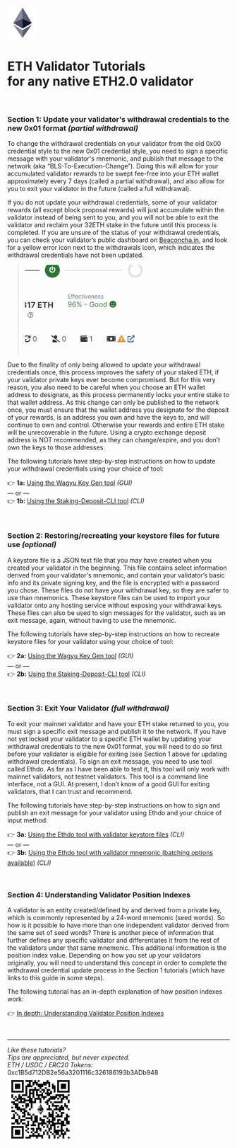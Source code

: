 ![eth logo](Tutorials/images/eth_logo.jpg)
# ETH Validator Tutorials <br> for any native ETH2.0 validator

<br>

### **Section 1: Update your validator's withdrawal credentials to the new 0x01 format *(partial withdrawal)***

To change the withdrawal credentials on your validator from the old 0x00 credential style to the new 0x01 credential style, you need to sign a specific message with your validator's mnemonic, and publish that message to the network (aka “BLS-To-Execution-Change”). Doing this will allow for your accumulated validator rewards to be swept fee-free into your ETH wallet approximately every 7 days (called a partial withdrawal), and also allow for you to exit your validator in the future (called a full withdrawal).

If you do not update your withdrawal credentials, some of your validator rewards (all except block proposal rewards) will just accumulate within the validator instead of being sent to you, and you will not be able to exit the validator and reclaim your 32ETH stake in the future until this process is completed. If you are unsure of the status of your withdrawal credentials, you can check your validator’s public dashboard on [Beaconcha.in](https://beaconcha.in/), and look for a yellow error icon next to the withdrawals icon, which indicates the withdrawal credentials have not been updated.

> ![example image](Tutorials/images/BC006.jpg)

Due to the finality of only being allowed to update your withdrawal credentials once, this process improves the safety of your staked ETH, if your validator private keys ever become compromised. But for this very reason, you also need to be careful when you choose an ETH wallet address to designate, as this process permanently locks your entire stake to that wallet address. As this change can only be published to the network once, you must ensure that the wallet address you designate for the deposit of your rewards, is an address you own and have the keys to, and will continue to own and control. Otherwise your rewards and entire ETH stake will be unrecoverable in the future. Using a crypto exchange deposit address is NOT recommended, as they can change/expire, and you don’t own the keys to those addresses.

The following tutorials have step-by-step instructions on how to update your withdrawal credentials using your choice of tool:

👉 **1a:** [Using the Wagyu Key Gen tool](Tutorials/Update_Withdrawal_Credentials_with_Wagyu.md) *(GUI)*
<br>— or —<br>
👉 **1b:** [Using the Staking-Deposit-CLI tool](Tutorials/Update_Withdrawal_Credentials_with_CLI.md) *(CLI)*

<br>

### **Section 2: Restoring/recreating your keystore files for future use *(optional)***

A keystore file is a JSON text file that you may have created when you created your validator in the beginning. This file contains select information derived from your validator's mnemonic, and contain your validator’s basic info and its private signing key, and the file is encrypted with a password you chose. These files do not have your withdrawal key, so they are safer to use than mnemonics. These keystore files can be used to import your validator onto any hosting service without exposing your withdrawal keys. These files can also be used to sign messages for the validator, such as an exit message, again, without having to use the mnemonic.

The following tutorials have step-by-step instructions on how to recreate keystore files for your validator using your choice of tool:

👉 **2a:** [Using the Wagyu Key Gen tool](Tutorials/Recreate_Keystore_Files_with_Wagyu.md) *(GUI)*
<br>— or —<br>
👉 **2b:** [Using the Staking-Deposit-CLI tool](Tutorials/Recreate_Keystore_Files_with_CLI.md) *(CLI)*

<br>

### **Section 3: Exit Your Validator *(full withdrawal)***

To exit your mainnet validator and have your ETH stake returned to you, you must sign a specific exit message and publish it to the network. If you have not yet locked your validator to a specific ETH wallet by updating your withdrawal credentials to the new 0x01 format, you will need to do so first before your validator is eligible for exiting (see Section 1 above for updating withdrawal credentials). To sign an exit message, you need to use tool called Ethdo. As far as I have been able to test it, this tool will only work with mainnet validators, not testnet validators. This tool is a command line interface, not a GUI. At present, I don’t know of a good GUI for exiting validators, that I can trust and recommend.

The following tutorials have step-by-step instructions on how to sign and publish an exit message for your validator using Ethdo and your choice of input method:

👉 **3a:** [Using the Ethdo tool with validator keystore files](Tutorials/Exit_Validator_with_Keystore_File.md) *(CLI)*
<br>— or —<br>
👉 **3b:** [Using the Ethdo tool with validator mnemonic (batching options available)](Tutorials/Exit_Validator_with_Validator_Mnemonic.md) *(CLI)*

<br>

### **Section 4: Understanding Validator Position Indexes**

A validator is an entity created/defined by and derived from a private key, which is commonly represented by a 24-word mnemonic (seed words). So how is it possible to have more than one independent validator derived from the same set of seed words? There is another piece of information that further defines any specific validator and differentiates it from the rest of the validators under that same mnemonic. This additional information is the position index value. Depending on how you set up your validators originally, you will need to understand this concept in order to complete the withdrawal credential update process in the Section 1 tutorials (which have links to this guide in some steps).

The following tutorial has an in-depth explanation of how position indexes work:

👉 [In depth: Understanding Validator Position Indexes](Tutorials/Understanding_Validator_Position_Indexes.md)

<br>

***

*Like these tutorials?*<br>
*Tips are appreciated, but never expected.*<br>
*ETH / USDC / ERC20 Tokens:* 0xc1B5d712DB2e56a3201116c326186193b3ADb948<br>
![Donation QR Code](Tutorials/images/donation.jpg)

